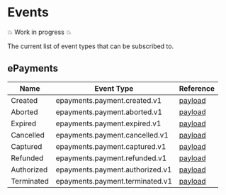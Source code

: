 <!-- START_METADATA
---
title: Webhooks API Events
sidebar_label: Events
sidebar_position: 2
pagination_next: null
pagination_prev: null
---
END_METADATA -->

# Events

💥 Work in progress 💥

The current list of event types that can be subscribed to.

## ePayments

| Name       | Event Type                      | Reference                                                                                          |
| ---------- | ------------------------------- | -------------------------------------------------------------------------------------------------- |
| Created    | epayments.payment.created.v1    | [payload](https://developer.vippsmobilepay.com/docs/APIs/epayment-api/features/webhooks) |
| Aborted    | epayments.payment.aborted.v1    | [payload](https://developer.vippsmobilepay.com/docs/APIs/epayment-api/features/webhooks) |
| Expired    | epayments.payment.expired.v1    | [payload](https://developer.vippsmobilepay.com/docs/APIs/epayment-api/features/webhooks) |
| Cancelled  | epayments.payment.cancelled.v1  | [payload](https://developer.vippsmobilepay.com/docs/APIs/epayment-api/features/webhooks) |
| Captured   | epayments.payment.captured.v1   | [payload](https://developer.vippsmobilepay.com/docs/APIs/epayment-api/features/webhooks) |
| Refunded   | epayments.payment.refunded.v1   | [payload](https://developer.vippsmobilepay.com/docs/APIs/epayment-api/features/webhooks) |
| Authorized | epayments.payment.authorized.v1 | [payload](https://developer.vippsmobilepay.com/docs/APIs/epayment-api/features/webhooks) |
| Terminated | epayments.payment.terminated.v1 | [payload](https://developer.vippsmobilepay.com/docs/APIs/epayment-api/features/webhooks) |